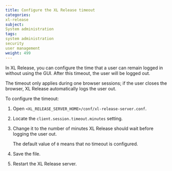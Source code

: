 ```yaml
---
title: Configure the XL Release timeout
categories:
xl-release
subject:
System administration
tags:
system administration
security
user management
weight: 499
---
```


In XL Release, you can configure the time that a user can remain logged in without using the GUI. After this timeout, the user will be logged out.

The timeout only applies during one browser sessions; if the user closes the browser, XL Release automatically logs the user out.

To configure the timeout:

1. Open `<XL_RELEASE_SERVER_HOME>/conf/xl-release-server.conf`.
1. Locate the `client.session.timeout.minutes` setting.
1. Change it to the number of minutes XL Release should wait before logging the user out.

    The default value of `0` means that no timeout is configured.

1. Save the file.
1. Restart the XL Release server.
